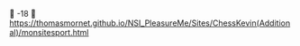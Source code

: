 🚫 -18 🚫</br>
https://thomasmornet.github.io/NSI_PleasureMe/Sites/ChessKevin(Additional)/monsitesport.html
